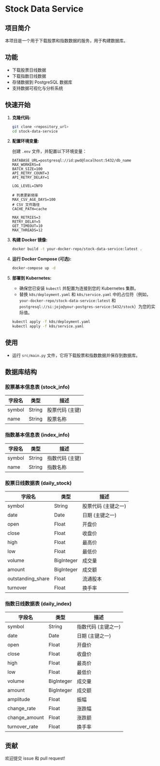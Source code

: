 # Stock Data Service

## 项目简介

本项目是一个用于下载股票和指数数据的服务，用于构建数据库。

## 功能

*   下载股票日线数据
*   下载指数日线数据
*   存储数据到 PostgreSQL 数据库
*   支持数据可视化与分析系统

## 快速开始

1.  **克隆代码:**

    ```bash
    git clone <repository_url>
    cd stock-data-service
    ```

2.  **配置环境变量:**

    创建 `.env` 文件，并配置以下环境变量：

    ```
    DATABASE_URL=postgresql://id:pwd@localhost:5432/db_name
    MAX_WORKERS=4
    BATCH_SIZE=100
    API_RETRY_COUNT=3
    API_RETRY_DELAY=1

    LOG_LEVEL=INFO

    # 列表更新频率
    MAX_CSV_AGE_DAYS=100
    # CSV 文件路径
    CACHE_PATH=cache

    MAX_RETRIES=3
    RETRY_DELAY=5
    GET_TIMEOUT=10
    MAX_THREADS=12
    ```

3.  **构建 Docker 镜像:**

    ```bash
    docker build -t your-docker-repo/stock-data-service:latest .
    ```

4.  **运行 Docker Compose (可选):**

    ```bash
    docker-compose up -d
    ```

5.  **部署到 Kubernetes:**

    *   确保您已安装 `kubectl` 并配置为连接到您的 Kubernetes 集群。
    *   替换 `k8s/deployment.yaml` 和 `k8s/service.yaml` 中的占位符（例如，`your-docker-repo/stock-data-service:latest` 和 `postgresql://si:jojo@your-postgres-service:5432/stock`）为您的实际值。

    ```bash
    kubectl apply -f k8s/deployment.yaml
    kubectl apply -f k8s/service.yaml
    ```

## 使用

*   运行 `src/main.py` 文件，它将下载股票和指数数据并保存到数据库。

## 数据库结构

### 股票基本信息表 (stock_info)

| 字段名 | 类型 | 描述 |
| --- | --- | --- |
| symbol | String | 股票代码 (主键) |
| name | String | 股票名称 |

### 指数基本信息表 (index_info)

| 字段名 | 类型 | 描述 |
| --- | --- | --- |
| symbol | String | 指数代码 (主键) |
| name | String | 指数名称 |

### 股票日线数据表 (daily_stock)

| 字段名 | 类型 | 描述 |
| --- | --- | --- |
| symbol | String | 股票代码 (主键之一) |
| date | Date | 日期 (主键之一) |
| open | Float | 开盘价 |
| close | Float | 收盘价 |
| high | Float | 最高价 |
| low | Float | 最低价 |
| volume | BigInteger | 成交量 |
| amount | BigInteger | 成交额 |
| outstanding_share | Float | 流通股本 |
| turnover | Float | 换手率 |

### 指数日线数据表 (daily_index)

| 字段名 | 类型 | 描述 |
| --- | --- | --- |
| symbol | String | 指数代码 (主键之一) |
| date | Date | 日期 (主键之一) |
| open | Float | 开盘价 |
| close | Float | 收盘价 |
| high | Float | 最高价 |
| low | Float | 最低价 |
| volume | BigInteger | 成交量 |
| amount | BigInteger | 成交额 |
| amplitude | Float | 振幅 |
| change_rate | Float | 涨跌幅 |
| change_amount | Float | 涨跌额 |
| turnover_rate | Float | 换手率 |

## 贡献

欢迎提交 issue 和 pull request!